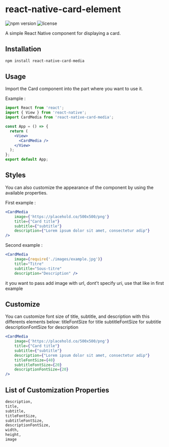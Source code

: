 # react-native-card-element

![npm version](https://img.shields.io/npm/v/react-native-card-media.svg)
![license](https://img.shields.io/npm/l/react-native-card-media.svg)

A simple React Native component for displaying a card.

## Installation

```bash
npm install react-native-card-media
```

## Usage

Import the Card component into the part where you want to use it.

Example :

```jsx
import React from 'react';
import { View } from 'react-native';
import CardMedia from 'react-native-card-media';

const App = () => {
  return (
    <View>
      <CardMedia />
    </View>
  );
};
export default App;
```
## Styles

You can also customize the appearance of the component by using the available properties.

First example :
```jsx
<CardMedia 
    image={'https://placehold.co/500x500/png'}
    title={"Card title"}
    subtitle={"subtitle"}
    description={"Lorem ipsum dolor sit amet, consectetur adip"} 
/>
```

Second example :
```jsx
<CardMedia 
    image={require('./images/example.jpg')} 
    title="Titre" 
    subtitle="Sous-titre" 
    description="Description" />
```

it you want to pass add image with url, dont't specify uri, use that like in first example

## Customize
You can customize font size of title, subtitle, and description with this differents elements below:
titleFontSize for title
subtitleFontSize for subtitle
descriptionFontSize for description
```jsx
<CardMedia 
    image={'https://placehold.co/500x500/png'}
    title={"Card title"}
    subtitle={"subtitle"}
    description={"Lorem ipsum dolor sit amet, consectetur adip"}
    titleFontSize={40}
    subtitleFontSize={20}
    descriptionFontSize={20}
/>
```

## List of Customization Properties
```txt
description, 
title, 
subtitle, 
titleFontSize, 
subtitleFontSize, 
descriptionFontSize,
width, 
height, 
image